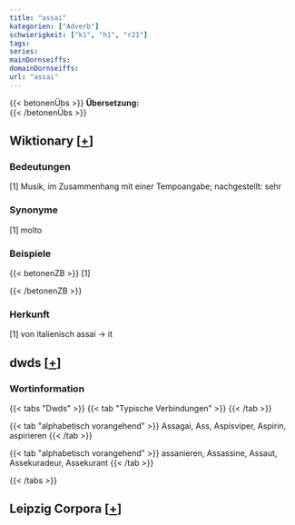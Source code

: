 ```yaml
---
title: "assai"
kategorien: ["Adverb"]
schwierigkeit: ["k1", "h1", "r21"]
tags:
series:
mainDornseiffs:
domainDornseiffs:
url: "assai"
---
```


{{< betonenÜbs >}}
**Übersetzung:**  
{{< /betonenÜbs >}}

## Wiktionary [[+](https://de.wiktionary.org/wiki/assai)]

### Bedeutungen
[1] Musik, im Zusammenhang mit einer Tempoangabe; nachgestellt: sehr  

### Synonyme
[1] molto  

### Beispiele
{{< betonenZB >}}
[1]  

{{< /betonenZB >}}
### Herkunft
[1] von italienisch assai → it  



## dwds [[+](https://www.dwds.de/wb/assai)]

### Wortinformation
{{< tabs "Dwds" >}}
{{< tab "Typische Verbindungen" >}}
{{< /tab >}}

{{< tab "alphabetisch vorangehend" >}}
Assagai, Ass, Aspisviper, Aspirin, aspirieren
{{< /tab >}}

{{< tab "alphabetisch vorangehend" >}}
assanieren, Assassine, Assaut, Assekuradeur, Assekurant
{{< /tab >}}

{{< /tabs >}}

## Leipzig Corpora [[+](https://corpora.uni-leipzig.de/en/res?word=assai&corpusId=deu_newscrawl-public_2018)]

